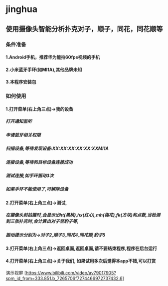 # jinghua
## 使用摄像头智能分析扑克对子，顺子，同花，同花顺等
### 条件准备
#### 1.Android手机，推荐华为能拍60fps视频的手机 
#### 2.小米蓝牙手环(如MI1A),其他品牌未知 
#### 3.本程序安装包
### 如何使用
#### 1.打开菜单(右上角三点)->我的设备
##### 打开通知监听
##### 申请蓝牙相关权限
##### 扫描设备,等待发现设备:XX:XX:XX:XX:XX:XXMI1A
##### 连接设备,等待和目标设备连接成功
##### 测试连接,如手环振动3次
##### 如果手环不能使用了,可解除设备
#### 2.打开菜单(右上角三点)->测试,
##### 在摄像头前拍摄时,会显示出ht(黑桃),hx(红心),mh(梅花),fk(方块)和点数,当检测到三张扑克时,会计算出对子至豹子等,
##### 振动提示分别为->对子2,顺子3,同花4,同花顺,豹子5
#### 3.打开菜单(右上角三点)->返回桌面,返回桌面,请不要结束程序,程序在后台运行
#### 4.打开菜单(右上角三点)->关于我们, 如果试用多次后觉得本app不错,可以打赏

演示视屏
[https://www.bilibili.com/video/av79017905?spm_id_from=333.851.b_7265706f7274466972737432.6]

